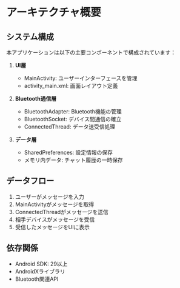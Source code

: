 # アーキテクチャ概要

## システム構成
本アプリケーションは以下の主要コンポーネントで構成されています：

1. **UI層**
   - MainActivity: ユーザーインターフェースを管理
   - activity_main.xml: 画面レイアウト定義

2. **Bluetooth通信層**
   - BluetoothAdapter: Bluetooth機能の管理
   - BluetoothSocket: デバイス間通信の確立
   - ConnectedThread: データ送受信処理

3. **データ層**
   - SharedPreferences: 設定情報の保存
   - メモリ内データ: チャット履歴の一時保存

## データフロー
1. ユーザーがメッセージを入力
2. MainActivityがメッセージを取得
3. ConnectedThreadがメッセージを送信
4. 相手デバイスがメッセージを受信
5. 受信したメッセージをUIに表示

## 依存関係
- Android SDK: 29以上
- AndroidXライブラリ
- Bluetooth関連API